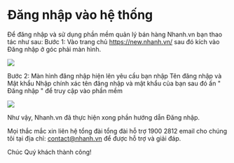 # Đăng nhập vào hệ thống
Để đăng nhập và sử dụng phần mềm quản lý bán hàng Nhanh.vn bạn thao tác như sau:
Bước 1: Vào trang chủ https://new.nhanh.vn/ sau đó kích vào Đăng nhập ở góc phải màn hình.

![](https://raw.githubusercontent.com/nhanhapi/manual/master/docs/tai-khoan/img/dang-nhap-1.PNG)

Bước 2: Màn hình đăng nhập hiện lên yêu cầu bạn nhập Tên đăng nhập và Mật khẩu
Nhập chính xác tên đăng nhập và mật khẩu của bạn sau đó ấn " Đăng nhập " để truy cập vào phần mềm 

![](https://raw.githubusercontent.com/nhanhapi/manual/master/docs/tai-khoan/img/dang-nhap-tai-khoan-2.PNG)

Như vậy, Nhanh.vn đã thực hiện xong phần hướng dẫn Đăng nhập.

Mọi thắc mắc xin liên hệ tổng đài tổng đài hỗ trợ 1900 2812 email cho chúng tôi tại địa chỉ: contact@nhanh.vn để được hỗ trợ và giải đáp.

Chúc Quý khách thành công!
